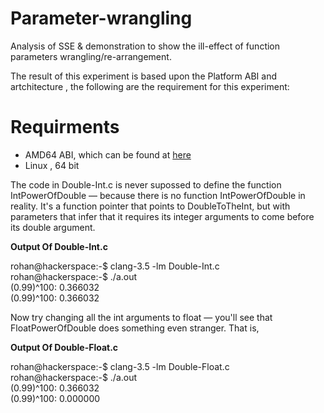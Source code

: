 # Parameter-wrangling

Analysis of SSE &amp; demonstration to show the ill-effect of function parameters wrangling/re-arrangement.

The result of this experiment is based upon the Platform ABI and artchitecture , the following are the requirement for this experiment:

# Requirments 

* AMD64 ABI, which can be found at [here](https://github.com/hjl-tools/x86-psABI/wiki/x86-64-psABI-1.0.pdf)
* Linux , 64 bit

The code in Double-Int.c is never supossed to define the function IntPowerOfDouble — because there is no function IntPowerOfDouble in reality. It's a function pointer that points to DoubleToTheInt, but with parameters that infer that it requires its integer arguments to come before its double argument.

**Output Of Double-Int.c**

rohan@hackerspace:-$ clang-3.5 -lm Double-Int.c  
rohan@hackerspace:-$ ./a.out  
(0.99)^100: 0.366032  
(0.99)^100: 0.366032  


Now try changing all the int arguments to float — you'll see that FloatPowerOfDouble does something even stranger. That is,

**Output Of Double-Float.c**

rohan@hackerspace:-$ clang-3.5 -lm Double-Float.c  
rohan@hackerspace:-$ ./a.out  
(0.99)^100: 0.366032  
(0.99)^100: 0.000000  
